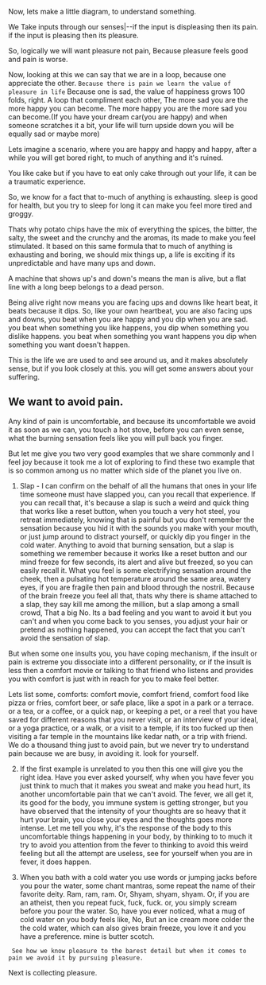 Now, lets make a little diagram, to understand something.

We Take inputs through our senses|--if the input is displeasing then its pain. 
                                    if the input is pleasing then its pleasure.

So, logically we will want pleasure not pain, Because pleasure feels good and pain is worse.

Now, looking at this we can say that we are in a loop, because one appreciate the other. `Because there is pain we learn the value of pleasure in life`
Because one is sad, the value of happiness grows 100 folds, right. A loop that compliment each other, The more sad you are the more happy you can become. The more happy you are the more sad you can become.(If you have your dream car(you are happy) and  when someone scratches it a bit, your life will turn upside down you will be equally sad or maybe more)

Lets imagine a scenario, where you are happy and happy and happy, after a while you will get bored right, to much of anything and it's ruined.

You like cake but if you have to eat only cake through out your life, it can be a traumatic experience.

So, we know for a fact that to-much of anything is exhausting. sleep is good for health, but you try to sleep for long it can make you feel more tired and groggy.

Thats why potato chips have the mix of everything the spices, the bitter, the salty, the sweet and the crunchy and the aromas, its made to make you feel stimulated. It based on this same formula that to much of anything is exhausting and boring, we should mix things up, a life is exciting if its unpredictable and have many ups and down.

A machine that shows up's and down's means the man is alive, but a flat line with a long beep belongs to a dead person.

Being alive right now means you are facing ups and downs like heart beat, it beats because it dips.
So, like your own heartbeat, you are also facing ups and downs, you beat when you are happy and you dip when you are sad. you beat when something you like happens, you dip when something you dislike happens. you beat when something you want happens you dip when something you want doesn't happen. 

This is the life we are used to and see around us, and it makes absolutely sense, but if you look closely at this. you will get some answers about your suffering.

## We want to avoid pain.

Any kind of pain is uncomfortable, and because its uncomfortable we avoid it as soon as we can, you touch a hot stove, before you can even sense, what the burning sensation feels like you will pull back you finger.

But let me give you two very good examples that we share commonly and I feel joy because it took me a lot of exploring to find these two example that is so common among us no matter which side of the planet you live on.

1. Slap - I can confirm on the behalf of all the humans that ones in your life time someone must have slapped you, can you recall that experience. If you can recall that, it's because a slap is such a weird and quick thing that works like a reset button, when you touch a very hot steel, you retreat immediately, knowing that is painful but you don't remember the sensation because you hid it with the sounds you make with your mouth, or just jump around to distract yourself, or quickly dip you finger in the cold water. Anything to avoid that burning sensation, but a slap is something we remember because it works like a reset button and our mind freeze for few seconds, its alert and alive but freezed, so you can easily recall it. What you feel is some electrifying sensation around the cheek, then a pulsating hot temperature around the same area, watery eyes, if you are fragile then pain and blood through the nostril. Because of the brain freeze you feel all that, thats why there is shame attached to a slap, they say kill me among the million, but a slap among a small crowd, That a big No. Its a bad feeling and you want to avoid it but you can't and when you come back to you senses, you adjust your hair or pretend as nothing happened, you can accept the fact that you can't avoid the sensation of slap.

But when some one insults you, you have coping mechanism, if the insult or pain is extreme you dissociate into a different personality, or if the insult is less then a comfort movie or talking to that friend who listens and provides you with comfort is just with in reach for you to make feel better.

Lets list some, comforts: comfort movie, comfort friend, comfort food like pizza or fries, comfort beer, or safe place, like a spot in a park or a terrace. or a tea, or a coffee, or a quick nap, or keeping a pet, or a reel that you have saved for different reasons that you never visit, or an interview of your ideal, or a yoga practice, or a walk, or a visit to a temple, if its too fucked up then visiting a far temple in the mountains like kedar nath, or a trip with friend. 
We do a thousand thing just to avoid pain, but we never try to understand pain because we are busy, in avoiding it. look for yourself. 

2. If the first example is unrelated to you then this one will give you the right idea. Have you ever asked yourself, why when you have fever you just think to much that it makes you sweat and make you head hurt, its another uncomfortable pain that we can't avoid. The fever, we all get it, its good for the body, you immune system is getting stronger, but you have observed that the intensity of your thoughts are so heavy that it hurt your brain, you close your eyes and the thoughts goes more intense. Let me tell you why, it's the response of the body to this uncomfortable things happening in your body, by thinking to to much it try to avoid you attention from the fever to thinking to avoid this weird feeling but all the attempt are useless, see for yourself when you are in fever, it does happen.

3. When you bath with a cold water you use words or jumping jacks before you pour the water, some chant mantras, some repeat the name of their favorite deity. Ram, ram, ram. Or, Shyam, shyam, shyam. Or, if you are an atheist, then you repeat fuck, fuck, fuck. or, you simply scream before you pour the water. So, have you ever noticed, what a mug of cold water on you body feels like, No, But an ice cream more colder the the cold water, which can also gives brain freeze, you love it and you have a preference. mine is butter scotch.


` See how we know pleasure to the barest detail but when it comes to pain we avoid it by pursuing pleasure.`

Next is collecting pleasure.



